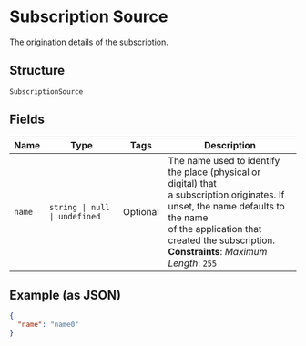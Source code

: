 
# Subscription Source

The origination details of the subscription.

## Structure

`SubscriptionSource`

## Fields

| Name | Type | Tags | Description |
|  --- | --- | --- | --- |
| `name` | `string \| null \| undefined` | Optional | The name used to identify the place (physical or digital) that<br/>a subscription originates. If unset, the name defaults to the name<br/>of the application that created the subscription.<br/>**Constraints**: *Maximum Length*: `255` |

## Example (as JSON)

```json
{
  "name": "name0"
}
```

